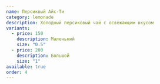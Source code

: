 ```yaml
---
name: Персиквый Айс-Ти
category: lemonade
description: Холодный персиковый чай с освежающим вкусом
variants:
  - price: 150
    description: Маленький
    size: "0.5"
  - price: 200
    description: Большой
    size: "1"
available: true
order: 4
---
```


